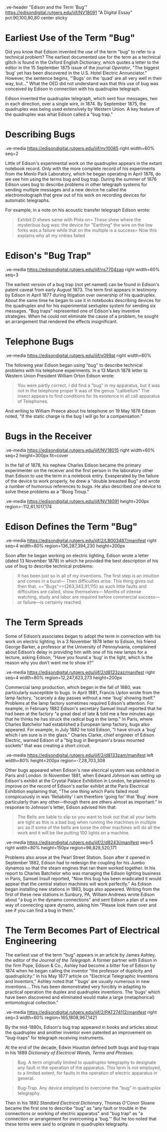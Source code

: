 .ve-header "Edison and the Term 'Bug'" https://edisondigital.rutgers.edu/iiif/NV18091 "A Digital Essay" pct:90,100,80,80 center sticky

# Earliest Use of the Term "Bug"

Did you know that Edison invented the use of the term "bug" to refer to a technical problem? The earliest documented use for the term as a technical glitch is found in the Oxford English Dictionary, which quotes a letter to the editor in the 15 September 1875 issue of the journal *Operator*, "The biggest ‘bug’ yet has been discovered in the U.S. Hotel Electric Annunciator." However, the sentence begins, "'Bugs' on the 'quad' are all very well in their way, but..." What the OED did not understand was that this use of bug was conceived by Edison in connection with his quadruplex telegraph.

Edison invented the quadruplex telegraph, which sent four messages, two in each direction, over a single wire, in 1874. By September 1875, the quadruplex was being used extensively by Western Union. A key feature of the quadruplex was what Edison called a "bug trap." 

# Describing Bugs 

.ve-media https://edisondigital.rutgers.edu/iiif/nv10085 right width=60% seq=2

Little of Edison's experimental work on the quadruplex appears in the extant notebook record. Only with the more complete record of his experiments from the Menlo Park Laboratory, which he began operating in April 1876, do we see him using the terms bug and bug trap. During the summer of 1876 Edison uses bug to describe problems in other telegraph systems for sending multiple messages and a new device he called the electromotograph that grew out of his work on recording devices for automatic telegraphs.

For example, in a note on his acoustic transfer telegraph Edison wrote:

> Exhibit D shews same with Phila on= These shew where the mysterious bug was: the device for "Earthing" the wire on the low forks was a failure while that on the multiple is a success= Now this explains why all my rinkles failed

# Edison's "Bug Trap"

.ve-media https://edisondigital.rutgers.edu/iiif/ns7704zaq right width=60% seq=3

The earliest version of a bug trap (not yet named) can be found in Edison's patent caveat from early August 1873. The term first appears in testimony by Edison in April 1877 during litigation over ownership of his quadruplex. About the same time he began to use it in notebooks describing devices for the quadruplex and for his experimental sextuplex system for sending six messages. "Bug traps" represented one of Edison's key inventive strategies. When he could not eliminate the cause of a problem, he sought an arrangement that rendered the effects insignificant.

# Telephone Bugs

.ve-media https://edisondigital.rutgers.edu/iiif/x099at right width=60%

The following year Edison began using "bug" to describe technical problems with his telephone experiments. In a 13 March 1878 letter to Western Union President William Orton Edison wrote:

> You were partly correct, I did find a "bug" in my apparatus, but it was not in the telephone proper It was of the genus "callbellum" The insect appears to find conditions for its existence in all call apparatus of Telephones.
>

And writing to William Preece about his telephone on 19 May 1878 Edison noted, "If the static charge is the bug I will go for a compensation."

# Bugs in the Receiver

.ve-media https://edisondigital.rutgers.edu/iiif/NV18015 right width=60% seq=2 height=300px fit=cover

In the fall of 1878, his nephew Charles Edison became the primary experimenter on the receiver and the first person in the laboratory other than Edison to use the term in a notebook entry. Exasperated by the failure of the device to work properly, he drew a "double breasted Bug" and wrote a number of humorous references to bugs. He also described one device to solve these problems as a "Boog Troup." 

.ve-media https://edisondigital.rutgers.edu/iiif/NV18091 height=200px region=-112,61,1017,174

# Edison Defines the Term "Bug"

.ve-media https://edisondigital.rutgers.edu/iiif/2/LB003487/manifest right seq=4 width=80% region=136,287,394,230 height=200px

Soon after he began working on electric lighting, Edison wrote a letter (dated 13 November 1878) in which he provided the best description of his use of bug to describe technical problems:

> It has been just so in all of my inventions. The first step is an intuition and comes in a burst— Then difficulties arise. This thing gives out then that. =="Bugs"=={263,343,91,115} as such little faults and difficulties are called, show themselves— Months of intense watching, study and labor are required before commercial success—or failure—is certainly reached.

# The Term Spreads

Some of Edison’s associates began to adopt the term in connection with his work on electric lighting. In a 3 November 1878 letter to Edison, his friend George Barker, a professor at the University of Pennsylvania, complained about Edison’s delay in providing him with one of his new lamps for a lecture, asking Edison, "Have you found a 'bug' in the light, which is the reason why you don’t want me to show it?"

.ve-media https://edisondigital.rutgers.edu/iiif/2/d8123zaz/manifest right seq=4 width=80% region=12,247,623,273 height=200px

Commercial lamp production, which began in the fall of 1880, was particularly susceptible to bugs. In April 1881, Francis Upton wrote from the lamp factory, "scarcely a day passes without a new 'bug' showing itself." Problems at the lamp factory sometimes required Edison's attention. For example, in February 1882 Edison's secretary Samuel Insull reported that he had been at the factory "a great deal of late & told me a few minutes ago that he thinks he has struck the radical bug in the lamp." In Paris, where Charles Batchelor had established a European lamp factory, bugs also appeared. For example, in July 1882 he told Edison, "I have struck a 'bug' which I am sure is in the glass." Charles Clarke, chief engineer of Edison Electric, warned Edison of a "big bug in Bergmann's brass mounted sockets" that was creating a short circuit. 

.ve-media https://edisondigital.rutgers.edu/iiif/2/d8133zam/manifest left width=80% height=200px region=-7,28,703,308

Other bugs appeared when Edison's new elecrical system was exhibited in Paris and London. In November 1881, when Edward Johnson was setting up Edison's exhibit at the Crystal Palace Exhibition in London, he planned to improve on the record of Edison's earlier exhibit at the Paris Electrical Exhibition explaining that, "The one thing which Paris failed most conspicuously in was 'Reliability' I am therefore 'going for' that 'Bug' more particularly than any other—though there are others almost as important." In response to Johnson's letter, Edison advised him that:

> The Belts are liable to slip so you want to look out that all your belts are tight as this is a bad bug when running the machines in multiple arc as if some of the belts are loose the other machines will do all the work and it will be like putting 100 lights on a machine.

.ve-media https://edisondigital.rutgers.edu/iiif/2/d8243i/manifest seq=5 right width=80% height=150px region=98,828,520,171

Problems also arose at the Pearl Street Station. Soon after it opened in September 1882, Edison had to redesign the coupling for his Jumbo dynamos so that the steam engines that ran them worked together. In his report to Charles Batchelor who was managing the Edison lighting business in Paris, Samuel Insull reported, "Now this bug has been eradicated it would appear that the central station machines will work perfectly." As Edison began installing new stations in 1883, bugs also appeared. Writing from the first of these new stations in Sunbury, PA, William Andrews wrote Edison about "a bug in the dynamo connections" and sent Edison a plan of a new way of connecting spare dynamo, asking him "Please look them over and see if you can find a bug in them."

# The Term Becomes Part of Electrical Engineering

The earliest use of the term "bug" appears in an article by James Ashley, the editor of the *Journal of the Telegraph*. A former partner with Edison in the firm Pope, Edison & Co., Ashley had become a bitter foe of Edison by 1874 when he began calling the inventor "the professor of duplicity and quadruplicity." In his May 1877 article on "Electrical Telegraphic Inventions and Inventors," Ashley noted that "'bugs' are usually numerous in new inventions....This has been demonstrated very forcibly in adapting to practical operation the duplex and quadruplex inventions. The 'bugs' which have been discovered and eliminated would make a large (metaphorical) entomological collection."

.ve-media https://edisondigital.rutgers.edu/iiif/2/PAT274112/manifest right seq=3 width=60% region=165,1808,967,1421

By the mid-1880s, Edison's bug trap appeared in books and articles about the quadruplex and another inventor even patented an improvement on "bug-traps" for telegraph receiving instruments. 

At the end of the decade, Edwin Houston defined both bugs and bug-traps in his 1889 *Dictionary of Electrical Words, Terms and Phrases*:

> Bug. A term originally limited to quadruplex telegraphy to designate any fault in the operation of the apparatus. This term is not employed, to a limited extent, for faults in the operation of electric apparatus in general.

> Bug-Trap. Any device employed to overcome the "bug" in quadruplex telegraphy.

Then in his 1892 *Standard Electrical Dictionary*, Thomas O'Conor Sloane became the first one to describe "bug" as "any fault or trouble in the connections or working of electric apparatus" and "bug trap" as "a connection or arrangement for overcoming a 'bug.'" But he too noted that these terms were said to originate in quadruplex telegraphy.